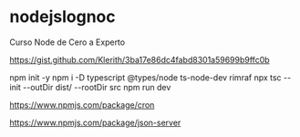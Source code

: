 # nodejslognoc
Curso Node de Cero a Experto

https://gist.github.com/Klerith/3ba17e86dc4fabd8301a59699b9ffc0b


npm init -y
npm i -D typescript @types/node ts-node-dev rimraf
npx tsc --init --outDir dist/ --rootDir src
npm run dev

https://www.npmjs.com/package/cron

https://www.npmjs.com/package/json-server
